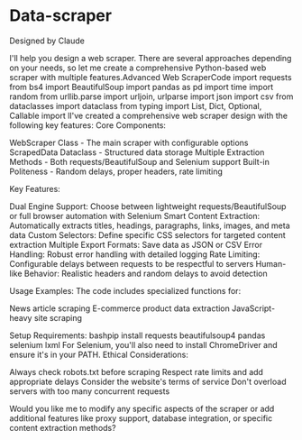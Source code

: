 # Data-scraper
Designed by Claude

I'll help you design a web scraper. There are several approaches depending on your needs, so let me create a comprehensive Python-based web scraper with multiple features.Advanced Web ScraperCode import requests
from bs4 import BeautifulSoup
import pandas as pd
import time
import random
from urllib.parse import urljoin, urlparse
import json
import csv
from dataclasses import dataclass
from typing import List, Dict, Optional, Callable
import lI've created a comprehensive web scraper design with the following key features:
Core Components:

WebScraper Class - The main scraper with configurable options
ScrapedData Dataclass - Structured data storage
Multiple Extraction Methods - Both requests/BeautifulSoup and Selenium support
Built-in Politeness - Random delays, proper headers, rate limiting

Key Features:

Dual Engine Support: Choose between lightweight requests/BeautifulSoup or full browser automation with Selenium
Smart Content Extraction: Automatically extracts titles, headings, paragraphs, links, images, and meta data
Custom Selectors: Define specific CSS selectors for targeted content extraction
Multiple Export Formats: Save data as JSON or CSV
Error Handling: Robust error handling with detailed logging
Rate Limiting: Configurable delays between requests to be respectful to servers
Human-like Behavior: Realistic headers and random delays to avoid detection

Usage Examples:
The code includes specialized functions for:

News article scraping
E-commerce product data extraction
JavaScript-heavy site scraping

Setup Requirements:
bashpip install requests beautifulsoup4 pandas selenium lxml
For Selenium, you'll also need to install ChromeDriver and ensure it's in your PATH.
Ethical Considerations:

Always check robots.txt before scraping
Respect rate limits and add appropriate delays
Consider the website's terms of service
Don't overload servers with too many concurrent requests

Would you like me to modify any specific aspects of the scraper or add additional features like proxy support, database integration, or specific content extraction methods?
